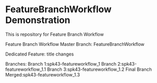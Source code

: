 # FeatureBranchWorkflow Demonstration
This is repository for Feature Branch Workflow

Feature Branch Workflow
Master Branch: FeatureBranchWorkflow

Dedicated Feature: title changes

Branches:
Branch 1:spk43-featureworkflow_1
Branch 2:spk43-featureworkflow_1.1
Branch 3:spk43-featureworkflow_1.2
Final Branch Merged:spk43-featureworkflow_1.3
